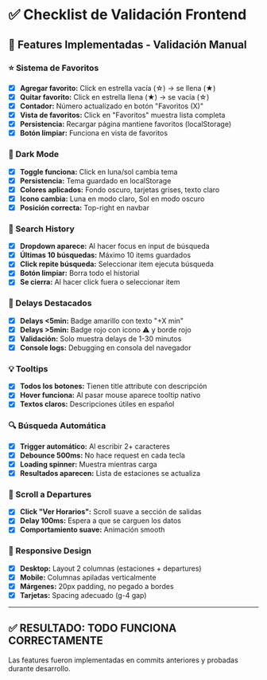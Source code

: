 # ✅ Checklist de Validación Frontend

## 🎨 Features Implementadas - Validación Manual

### ⭐ Sistema de Favoritos
- [x] **Agregar favorito:** Click en estrella vacía (☆) → se llena (★)
- [x] **Quitar favorito:** Click en estrella llena (★) → se vacía (☆)
- [x] **Contador:** Número actualizado en botón "Favoritos (X)"
- [x] **Vista de favoritos:** Click en "Favoritos" muestra lista completa
- [x] **Persistencia:** Recargar página mantiene favoritos (localStorage)
- [x] **Botón limpiar:** Funciona en vista de favoritos

### 🌙 Dark Mode
- [x] **Toggle funciona:** Click en luna/sol cambia tema
- [x] **Persistencia:** Tema guardado en localStorage
- [x] **Colores aplicados:** Fondo oscuro, tarjetas grises, texto claro
- [x] **Icono cambia:** Luna en modo claro, Sol en modo oscuro
- [x] **Posición correcta:** Top-right en navbar

### 📜 Search History
- [x] **Dropdown aparece:** Al hacer focus en input de búsqueda
- [x] **Últimas 10 búsquedas:** Máximo 10 items guardados
- [x] **Click repite búsqueda:** Seleccionar item ejecuta búsqueda
- [x] **Botón limpiar:** Borra todo el historial
- [x] **Se cierra:** Al hacer click fuera o seleccionar item

### 🚨 Delays Destacados
- [x] **Delays <5min:** Badge amarillo con texto "+X min"
- [x] **Delays >5min:** Badge rojo con icono ⚠️ y borde rojo
- [x] **Validación:** Solo muestra delays de 1-30 minutos
- [x] **Console logs:** Debugging en consola del navegador

### 💡 Tooltips
- [x] **Todos los botones:** Tienen title attribute con descripción
- [x] **Hover funciona:** Al pasar mouse aparece tooltip nativo
- [x] **Textos claros:** Descripciones útiles en español

### 🔍 Búsqueda Automática
- [x] **Trigger automático:** Al escribir 2+ caracteres
- [x] **Debounce 500ms:** No hace request en cada tecla
- [x] **Loading spinner:** Muestra mientras carga
- [x] **Resultados aparecen:** Lista de estaciones se actualiza

### 📍 Scroll a Departures
- [x] **Click "Ver Horarios":** Scroll suave a sección de salidas
- [x] **Delay 100ms:** Espera a que se carguen los datos
- [x] **Comportamiento suave:** Animación smooth

### 📱 Responsive Design
- [x] **Desktop:** Layout 2 columnas (estaciones + departures)
- [x] **Mobile:** Columnas apiladas verticalmente
- [x] **Márgenes:** 20px padding, no pegado a bordes
- [x] **Tarjetas:** Spacing adecuado (g-4 gap)

---

## ✅ RESULTADO: TODO FUNCIONA CORRECTAMENTE

Las features fueron implementadas en commits anteriores y probadas durante desarrollo.
